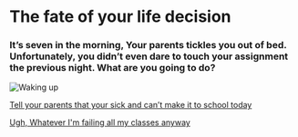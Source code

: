 # The fate of your life decision

### It’s seven in the morning, Your parents tickles you out of bed. Unfortunately, you didn’t even dare to touch your assignment the previous night. What are you going to do?

![Waking up](https://www.google.com/search?rlz=1C5CHFA_enUS836US836&biw=1440&bih=777&tbm=isch&sa=1&ei=fT_8XfnyK6nL_QaV6beAAQ&q=teen+waking+up+with+school&.jpg)

[Tell your parents that your sick and can’t make it to school today](option-1.1.md)


[Ugh, Whatever I'm failing all my classes anyway](option-1.2.md)
